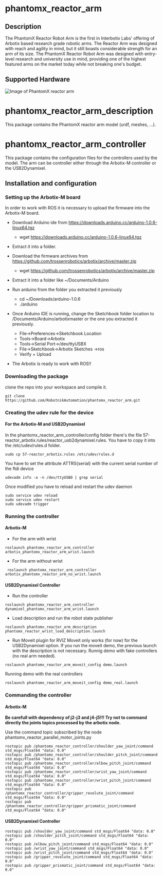 # phantomx_reactor_arm

<h2>Description</h2>
The PhantomX Reactor Robot Arm is the first in Interbotix Labs' offering of Arbotix based research grade robotic arms. The Reactor Arm was designed with reach and agility in mind, but it still boasts considerable strength for an arm of its size. The PhantomX Reactor Robot Arm was designed with entry-level research and university use in mind, providing one of the highest featured arms on the market today while not breaking one's budget.

<h2>Supported Hardware</h2>

![Image of PhantomX reactor arm](http://www.trossenrobotics.com/resize/Shared/images/PImages/reactor/reactor-1a.jpg?bw=1000&bh=1000)


# phantomx_reactor_arm_description
This package contains the PhantomX reactor arm model (urdf, meshes, ...).

# phantomx_reactor_arm_controller
This package contains the configuration files for the controllers used by the model.
The arm can be controller either through the Arbotix-M controller or the USB2Dynamixel.

## Installation and configuration 

### Setting up the Arbotix-M board

In order to work with ROS it is necessary to upload the firmware into the Arbotix-M board.

* Download Arduino ide from https://downloads.arduino.cc/arduino-1.0.6-linux64.tgz
  * wget https://downloads.arduino.cc/arduino-1.0.6-linux64.tgz
  
* Extract it into a folder.
* Download the firmware archives from https://github.com/trossenrobotics/arbotix/archive/master.zip
  * wget https://github.com/trossenrobotics/arbotix/archive/master.zip
* Extract it into a folder like ~/Documents/Arduino
* Run arduino from the folder you extracted it previously
  * cd ~/Downloads/arduino-1.0.6
  * ./arduino
* Once Arduino IDE is running, change the Sketchbook folder location to /Documents/Arduino/arbotixmaster or the one you extracted it previously.
  * File->Preferences->Sketchbook Location
  * Tools->Board->Arbotix
  * Tools->Serial Port->/dev/ttyUSBX
  * File->Sketchbook->Arbotix Sketches ->ros
  * Verify + Upload
* The Arbotix is ready to work with ROS!!

### Downloading the package

clone the repo into your workspace and compile it.
```
git clone https://github.com/RobotnikAutomation/phantomx_reactor_arm.git
```
### Creating the udev rule for the device

#### For the Arbotix-M and USB2Dynamixel

In the phantomx_reactor_arm_controller/config folder there's the file 57-reactor_arbotix.rules/reactor_usb2dynamixel.rules. You have to copy it into the /etc/udev/rules.d folder.

```
sudo cp 57-reactor_arbotix.rules /etc/udev/rules.d
```

You have to set the attribute ATTRS{serial} with the current serial number of the ftdi device

```
udevadm info -a -n /dev/ttyUSB0 | grep serial 
```
Once modified you have to reload and restart the udev daemon

```
sudo service udev reload
sudo service udev restart
sudo udevadm trigger
```

### Running the controller

#### Arbotix-M 

* For the arm with wrist
```
roslaunch phantomx_reactor_arm_controller arbotix_phantomx_reactor_arm_wrist.launch
```
* For the arm without wrist
```
 roslaunch phantomx_reactor_arm_controller arbotix_phantomx_reactor_arm_no_wrist.launch
```
#### USB2Dynamixel Controller

* Run the controller
```
roslaunch phantomx_reactor_arm_controller dynamixel_phantomx_reactor_arm_wrist.launch 
```
* Load description and run the robot state publisher
```
roslaunch phantomx_reactor_arm_description phantomx_reactor_wrist_load_description.launch
```
* Run Moveit plugin for RVIZ
Moveit only works (for now) for the USB2Dynamixel option.
If you run the moveit demo, the previous launch with the description is not necessary.
Runnig demo with fake controllers (no real arm needed).
```
roslaunch phantomx_reactor_arm_moveit_config demo.launch
```
Running demo with the real controllers
```
roslaunch phantomx_reactor_arm_moveit_config demo_real.launch
```

### Commanding the controller 

#### Arbotix-M 


**Be carefull with dependency of j2-j3 and j4-j5!!! Try not to command directly the joints topics processed by the arbotix node.**

Use the command topic subscribed by the node phantomx_reactor_parallel_motor_joints.py

```
rostopic pub /phantomx_reactor_controller/shoulder_yaw_joint/command std_msgs/Float64 "data: 0.0"
rostopic pub /phantomx_reactor_controller/shoulder_pitch_joint/command std_msgs/Float64 "data: 0.0"
rostopic pub /phantomx_reactor_controller/elbow_pitch_joint/command std_msgs/Float64 "data: 0.0"
rostopic pub /phantomx_reactor_controller/wrist_yaw_joint/command std_msgs/Float64 "data: 0.0"
rostopic pub /phantomx_reactor_controller/wrist_pitch_joint/command std_msgs/Float64 "data: 0.0"
rostopic pub /phantomx_reactor_controller/gripper_revolute_joint/command std_msgs/Float64 "data: 0.0"
rostopic pub /phantomx_reactor_controller/gripper_prismatic_joint/command std_msgs/Float64 "data: 0.0"
```
#### USB2Dynamixel Controller

```
rostopic pub /shoulder_yaw_joint/command std_msgs/Float64 "data: 0.0"
rostopic pub /shoulder_pitch_joint/command std_msgs/Float64 "data: 0.0"
rostopic pub /elbow_pitch_joint/command std_msgs/Float64 "data: 0.0"
rostopic pub /wrist_yaw_joint/command std_msgs/Float64 "data: 0.0"
rostopic pub /wrist_pitch_joint/command std_msgs/Float64 "data: 0.0"
rostopic pub /gripper_revolute_joint/command std_msgs/Float64 "data: 0.0"
rostopic pub /gripper_prismatic_joint/command std_msgs/Float64 "data: 0.0"
```

